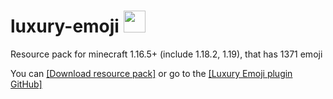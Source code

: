 # luxury-emoji <img src="https://github.com/teacondemns/static.pexty.xyz/blob/main/src/emoji/animated/minecraft.gif?raw=true" height="35"/>
Resource pack for minecraft 1.16.5+ (include 1.18.2, 1.19), that has 1371 emoji

You can
[[Download resource pack]](https://github.com/TeaCondemns/luxury-emoji/raw/main/luxury-emoji-1.19.zip)
or go to the
[[Luxury Emoji plugin GitHub]](https://github.com/TeaCondemns/luxury-emoji-plugin)
